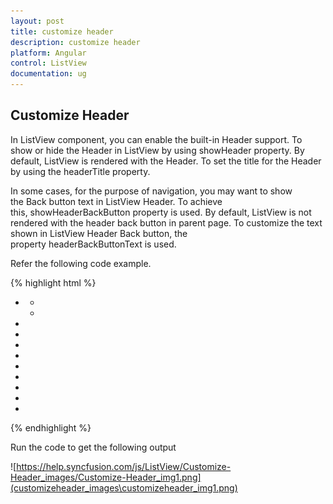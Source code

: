 ```yaml
---
layout: post
title: customize header
description: customize header
platform: Angular
control: ListView
documentation: ug
---
```


## Customize Header

In ListView component, you can enable the built-in Header support. To show or hide the Header in ListView by using showHeader property. By default, ListView is rendered with the Header. To set the title for the Header by using the headerTitle property.

In some cases, for the purpose of navigation, you may want to show the Back button text in ListView Header. To achieve this, showHeaderBackButton property is used. By default, ListView is not rendered with the header back button in parent page. To customize the text shown in ListView Header Back button, the property headerBackButtonText is used.

Refer the following code example.

{% highlight html %}

<div style="width:400px;">
    <ej-listview id="defaultlistbox" showHeader="true" headerTitle="List Items" headerBackButtonText="Menu" showHeaderBackButton="true">
        <ul>
            <li data-ej-text="Artwork">
                <ul>
                    <li data-ej-text="Canvas Art"></li>
                    <li data-ej-text="Black white"></li>
                </ul>
            </li>
            <li data-ej-text="Abstract"></li>
            <li data-ej-text="2 Acrylic Mediums"></li>
            <li data-ej-text="Creative Acrylic"></li>
            <li data-ej-text="Modern Painting"></li>
            <li data-ej-text="Canvas Art"></li>
            <li data-ej-text="Black white"></li>
            <li data-ej-text="Children"></li>
            <li data-ej-text="Preschool Crafts"></li>
            <li data-ej-text="School-age Crafts"></li>
        </ul>
    </ej-listview>
</div>

{% endhighlight %}

Run the code to get the following output

![https://help.syncfusion.com/js/ListView/Customize-Header_images/Customize-Header_img1.png](customizeheader_images\customizeheader_img1.png)

